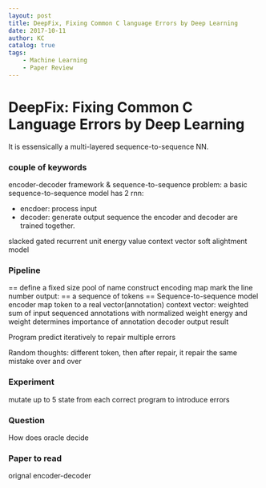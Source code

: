 ```yaml
---
layout: post
title: DeepFix, Fixing Common C language Errors by Deep Learning 
date: 2017-10-11
author: KC
catalog: true
tags:
    - Machine Learning
    - Paper Review
---
```


# DeepFix: Fixing Common C Language Errors by Deep Learning

It is essensically a multi-layered sequence-to-sequence NN. 

### couple of keywords 
encoder-decoder framework & 
sequence-to-sequence problem: a basic sequence-to-sequence model has 2 rnn: 
* encdoer: process input 
* decoder: generate output sequence 
the encoder and decoder are trained together. 

slacked gated recurrent unit 
energy value 
context vector 
soft alightment model 

### Pipeline

==
define a fixed size pool of name 
construct encoding map
mark the line number 
output:
== a sequence of tokens == 
Sequence-to-sequence model
    encoder map token to a real vector(annotation)
    context vector: weighted sum of input sequenced annotations with normalized weight 
    energy and weight determines importance of annotation
    decoder output result 

Program predict iteratively to repair multiple errors

Random thoughts: different token, then after repair, it repair the same mistake over and over 

### Experiment 
mutate up to 5 state from each correct program to introduce errors 

### Question
How does oracle decide 
### Paper to read
orignal encoder-decoder 